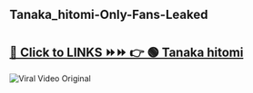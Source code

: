 
 ## Tanaka_hitomi-Only-Fans-Leaked

# <h2><a href="https://clipsfans.com/Tanaka_hitomi&ref=git">🔗 Click to LINKS ⏩⏩ 👉 🟢 Tanaka hitomi </a></h2>

<a href="https://clipsfans.com/Tanaka_hitomi&ref=git" rel="nofollow" data-target="animated-image.originalLink"><img src="https://i.ibb.co.com/xMMVF88/686577567.gif" alt="Viral Video Original" style="max-width: 100%; display: inline-block;" data-target="animated-image.originalImage"></a>
